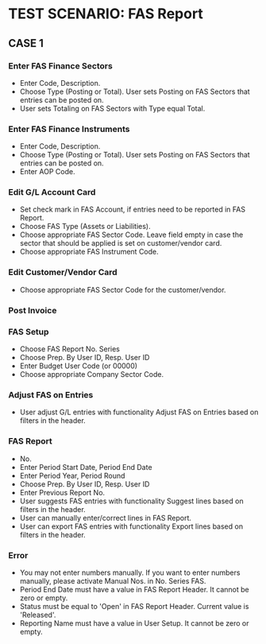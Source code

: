 # TEST SCENARIO: FAS Report


## CASE 1

### Enter FAS Finance Sectors

- Enter Code, Description.
- Choose Type (Posting or Total). User sets Posting on FAS Sectors that entries can be posted on.
- User sets Totaling on FAS Sectors with Type equal Total.

### Enter FAS Finance Instruments

- Enter Code, Description.
- Choose Type (Posting or Total). User sets Posting on FAS Sectors that entries can be posted on.
- Enter AOP Code.

### Edit G/L Account Card 

- Set check mark in FAS Account, if entries need to be reported in FAS Report.
- Choose FAS Type (Assets or Liabilities). 
- Choose appropriate FAS Sector Code. Leave field empty in case the sector that should be applied is set on customer/vendor card.
- Choose appropriate FAS Instrument Code. 

### Edit Customer/Vendor Card 

- Choose appropriate FAS Sector Code for the customer/vendor. 

### Post Invoice

### FAS Setup

- Choose FAS Report No. Series 
- Choose Prep. By User ID, Resp. User ID
- Enter Budget User Code (or 00000)
- Choose appropriate Company Sector Code.

### Adjust FAS on Entries

- User adjust G/L entries with functionality Adjust FAS on Entries based on filters in the header.

### FAS Report

- No.
- Enter Period Start Date, Period End Date
- Enter Period Year, Period Round
- Choose Prep. By User ID, Resp. User ID
- Enter Previous Report No.
- User suggests FAS entries with functionality Suggest lines based on filters in the header.
- User can manually enter/correct lines in FAS Report.
- User can export FAS entries with functionality Export lines based on filters in the header.

### Error

- You may not enter numbers manually. If you want to enter numbers manually, please activate Manual Nos. in No. Series FAS.
- Period End Date must have a value in FAS Report Header. It cannot be zero or empty. 
- Status must be equal to 'Open' in FAS Report Header. Current value is 'Released'.
- Reporting Name must have a value in User Setup. It cannot be zero or empty.
